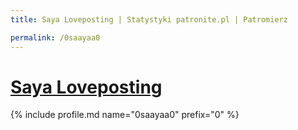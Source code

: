 ```yaml
---
title: Saya Loveposting | Statystyki patronite.pl | Patromierz

permalink: /0saayaa0
---
```


# [Saya Loveposting](https://patronite.pl/0saayaa0)

{% include profile.md name="0saayaa0" prefix="0" %}

